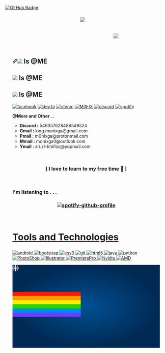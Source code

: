 <a href="https://github.com/M0FIX?tab=followers"><img src="https://img.shields.io/github/followers/M0FIX?label=Followers&style=social" alt="GitHub Badge"></a>
<br>
<h3 align = "center"><img src="https://readme-typing-svg.herokuapp.com?duration=7000&color=FF3A74&size=21&center=true&vCenter=true&width=650&height=100&lines=🥀+Welcome!+M0NIX+Official+For+Useless+For+All+%F0%9F%96%A4;🦋+Call+ME+M0NIX!+🦋"></h3>
<br>
<img src = "https://raw.githubusercontent.com/M0FIX/M0FIX/main/nfo/NF0.gif" align ="right" width = 30% >
<div align = "left" width = 50%>
<br>
<ul>

<br>
<div>
<h2 dir="auto"><a id="user-content--is-me" class="anchor" aria-hidden="true" href="#-is-me"><svg class="octicon octicon-link" viewBox="0 0 16 16" version="1.1" width="16" height="16" aria-hidden="true"><path fill-rule="evenodd" d="M7.775 3.275a.75.75 0 001.06 1.06l1.25-1.25a2 2 0 112.83 2.83l-2.5 2.5a2 2 0 01-2.83 0 .75.75 0 00-1.06 1.06 3.5 3.5 0 004.95 0l2.5-2.5a3.5 3.5 0 00-4.95-4.95l-1.25 1.25zm-4.69 9.64a2 2 0 010-2.83l2.5-2.5a2 2 0 012.83 0 .75.75 0 001.06-1.06 3.5 3.5 0 00-4.95 0l-2.5 2.5a3.5 3.5 0 004.95 4.95l1.25-1.25a.75.75 0 00-1.06-1.06l-1.25 1.25a2 2 0 01-2.83 0z"></path></svg></a><a target="_blank" rel="noopener noreferrer" href="https://github.githubassets.com/images/mona-whisper.gif"><img src="https://github.githubassets.com/images/mona-whisper.gif" width="25" data-canonical-src="https://drive.google.com/uc?export=view&id=15tTT6C_iNjHegmJOtZjvzmc6zDP3c0iw" style="max-width: 100%;"></a> Is @ME</h2>
<h2><img src ="https://drive.google.com/uc?export=view&id=1hdtPYtcno6Z9owg3qrWxBZ-csBM5Dy0W"width = 25> Is @ME</h2>
<h2><img src ="https://github.githubassets.com/images/mona-whisper.gif"width = 25> Is @ME</h2>

[<img align="top" alt="facebook" src="https://img.shields.io/badge/facebook-%231877F2.svg?&style=for-the-badge&logo=facebook&logoColor=white" />](https://www.facebook.com/7e2ed52d5dfee04a8b2a5c9b53cc66bc)
[<img align="top" alt="dev.to" src="https://img.shields.io/badge/instagram-cd486b?logo=instagram&logoColor=white&style=for-the-badge"/>](https://www.instagram.com/7de27258571f67c8e1da03003ff8fe7e)
[<img align="top" alt="steam" src="https://img.shields.io/badge/steam-1b2838?logo=steam&logoColor=white&style=for-the-badge"/>](https://steamcommunity.com/id/m0nixga/)
[<img align="top" alt="M0FIX" src="https://img.shields.io/badge/mofix-1a1a1a?logo=github&logoColor=white&style=for-the-badge"/>](https://m0fix.github.io/)
[<img align="top" alt="discord" src="https://img.shields.io/badge/discord-7289da?logo=discord&logoColor=white&style=for-the-badge"/>](https://discord.gg/5KryY7fFhm)
[<img align="top" alt="spotify" src="https://img.shields.io/badge/spotify-1DB954.svg?&style=for-the-badge&logo=spotify&logoColor=white" />](https://open.spotify.com/user/zlixinpqysgmofa68rh0x9l1h)

<B>@More and Other . .</B>
<ul>
<li><B>Discord :</B> 546357628486549524<br></li>
<li><B>Gmail :</B> king.monixga@gmail.com<br></li>
<li><B>Pmail :</B> m0nixga@protonmail.com</li>
<li><B>Mmail :</B> monixga0@outlook.com</li>
<li><B>Ymail :</B> alt.zl-bhii1zq@yopmail.com</li>
<ul>

<br>

</div>

<h3 align = "center">[ I love to learn to my free time 💖 ]</h3>
<br>
<h3 align = "left">I'm listening to . . .</h3>
<h3 align = "center">

[![spotify-github-profile](https://spotify-github-profile.vercel.app/api/view?uid=zlixinpqysgmofa68rh0x9l1h&cover_image=true&theme=novatorem&bar_color=53b14f&bar_color_cover=false)](https://spotify-github-profile.vercel.app/api/view?uid=zlixinpqysgmofa68rh0x9l1h&redirect=true)

</h3>

<br>
<h2 style="font-size:30px" align ="left" width = 100%><u>Tools and Technologies</u></h2>
<p align="left"> <a href="https://developer.android.com" target="_blank"> <img src="https://img.shields.io/badge/Android-3DDC84?style=for-the-badge&logo=android&logoColor=white" alt="android" /> </a> <a href="https://getbootstrap.com" target="_blank"> <img src="https://img.shields.io/badge/Bootstrap-563D7C?style=for-the-badge&logo=bootstrap&logoColor=white" alt="bootstrap" /> </a> <a href="https://www.w3schools.com/css/" target="_blank"> <img src="https://img.shields.io/badge/CSS3-1572B6?style=for-the-badge&logo=css3&logoColor=white"
 alt="css3"  /> </a> <a href="https://git-scm.com/" target="_blank"> <img src="https://img.shields.io/badge/Git-F05032?style=for-the-badge&logo=git&logoColor=white" alt="git" /> </a> <a href="https://www.w3.org/html/" target="_blank"> <img src="https://img.shields.io/badge/HTML5-E34F26?style=for-the-badge&logo=html5&logoColor=white" alt="html5" /> </a> <a href="https://www.java.com" target="_blank"> <img src="https://img.shields.io/badge/Java-ED8B00?style=for-the-badge&logo=java&logoColor=white" alt="java" /> </a> <a href="https://www.python.org" target="_blank"> <img src="https://img.shields.io/badge/Python-FFD43B?style=for-the-badge&logo=python&logoColor=darkgreen" alt="python"  /> </a> <a href="https://www.adobe.com/" target="_blank"> <img src="https://img.shields.io/badge/Photoshop-001e36?style=for-the-badge&logo=Adobe%20Photoshop&logoColor=white" alt="PhotoShop" /> </a> <a href="https://www.adobe.com/" target="_blank"> <img src="https://img.shields.io/badge/Illustrator-330000?&style=for-the-badge&logo=Adobe%20Illustrator&logoColor=yellow" alt="Illustrator" /> </a> <a href="https://www.adobe.com/" target="_blank"> <img src="https://img.shields.io/badge/Premiere-00005b?style=for-the-badge&logo=Adobe%20Premiere%20Pro&logoColor=white" alt="PremierePro"  /> </a><a href="https://www.nvidia.com/" target="_blank"> <img src="https://img.shields.io/badge/Nvidia-76b900?style=for-the-badge&logo=nvidia&logoColor=white"
 alt="Nvidia"  /> </a><a href="https://www.amd.com/" target="_blank"> <img src="https://img.shields.io/badge/AMD-000000?style=for-the-badge&logo=amd&logoColor=white"
 alt="AMD"  /> </a></p>

![nyancat](https://github.com/M0FIX/M0FIX/blob/main/nfo/nyancat.svg)
